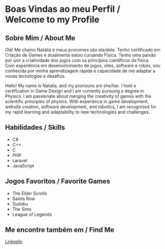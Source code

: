 # Boas Vindas ao meu Perfil / Welcome to my Profile

## Sobre Mim / About Me
Olá! Me chamo Natália e meus pronomes são ela/dela. Tenho certificado em Criação de Games e atualmente estou cursando Física. Tenho uma paixão por unir a criatividade dos jogos com os princípios científicos da física. Com experiência em desenvolvimento de jogos, sites, software e robôs, sou conhecida por minha aprendizagem rápida e capacidade de me adaptar a novas tecnologias e desafios.

Hello! My name is Natalia, and my pronouns are she/her. I hold a certification in Game Design and I am currently pursuing a degree in Physics. I am passionate about merging the creativity of games with the scientific principles of physics. With experience in game development, website creation, software development, and robotics, I am recognized for my rapid learning and adaptability to new technologies and challenges.

## Habilidades / Skills
- C#
- C++
- C
- PHP
- Laravel
- JavaScript

## Jogos Favoritos / Favorite Games
- The Elder Scrolls
- Saints Row
- Sudoku
- The Sims
- League of Legends

## Me encontre também em / Find Me
[LinkedIn](https://www.linkedin.com/in/natalia-san/)
